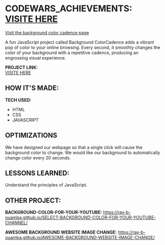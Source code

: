 # CODEWARS_ACHIEVEMENTS: <a href="https://www.codewars.com/users/Ray-B-Ouamba"> VISITE HERE <a/>

<a href="https://ray-b-ouamba.github.io/BACKGROUND-COLOR-CADENCE/">Visit the background color cadence page</a>

A fun JavaScript project called Background ColorCadence adds a vibrant pop of color to your online browsing. Every second, it smoothly changes the color of your background with a repetitive cadence, producing an engrossing visual experience.

**PROJECT LINK:**  
<a href="https://ray-b-ouamba.github.io/BACKGROUND-COLOR-CADENCE/"> VISITE HERE <a/>

## HOW IT'S MADE:

**TECH USED:** 
* HTML
* CSS
* JAVASCRIPT

## OPTIMIZATIONS
We have designed our webpage so that a single click will cause the background color to change.  We would like our background to automatically change color every 20 seconds.

## LESSONS LEARNED:
Understand the principles of JavaScript.

## OTHER PROJECT:
**BACKGROUND-COLOR-FOR-YOUR-YOUTUBE:** 
https://ray-b-ouamba.github.io/SELECT-BACKGROUND-COLOR-FOR-YOUR-YOUTUBE-CHANNEL/

**AWESOME BACKGROUND WEBSITE IMAGE CHANGE:** 
https://ray-b-ouamba.github.io/AWESOME-BACKGROUND-WEBSITE-IMAGE-CHANGE/
